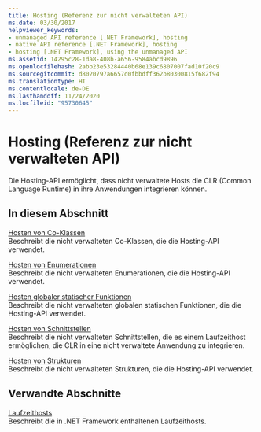 ```yaml
---
title: Hosting (Referenz zur nicht verwalteten API)
ms.date: 03/30/2017
helpviewer_keywords:
- unmanaged API reference [.NET Framework], hosting
- native API reference [.NET Framework], hosting
- hosting [.NET Framework], using the unmanaged API
ms.assetid: 14295c28-1da8-408b-a656-9584abcd9896
ms.openlocfilehash: 2abb23e53284440b68e139c6807007fad10f20c9
ms.sourcegitcommit: d8020797a6657d0fbbdff362b80300815f682f94
ms.translationtype: HT
ms.contentlocale: de-DE
ms.lasthandoff: 11/24/2020
ms.locfileid: "95730645"
---
```

# <a name="hosting-unmanaged-api-reference"></a>Hosting (Referenz zur nicht verwalteten API)

Die Hosting-API ermöglicht, dass nicht verwaltete Hosts die CLR (Common Language Runtime) in ihre Anwendungen integrieren können.  
  
## <a name="in-this-section"></a>In diesem Abschnitt  

 [Hosten von Co-Klassen](hosting-coclasses.md)  
 Beschreibt die nicht verwalteten Co-Klassen, die die Hosting-API verwendet.  
  
 [Hosten von Enumerationen](hosting-enumerations.md)  
 Beschreibt die nicht verwalteten Enumerationen, die die Hosting-API verwendet.  
  
 [Hosten globaler statischer Funktionen](hosting-global-static-functions.md)  
 Beschreibt die nicht verwalteten globalen statischen Funktionen, die die Hosting-API verwendet.  
  
 [Hosten von Schnittstellen](hosting-interfaces.md)  
 Beschreibt die nicht verwalteten Schnittstellen, die es einem Laufzeithost ermöglichen, die CLR in eine nicht verwaltete Anwendung zu integrieren.  
  
 [Hosten von Strukturen](hosting-structures.md)  
 Beschreibt die nicht verwalteten Strukturen, die die Hosting-API verwendet.  
  
## <a name="related-sections"></a>Verwandte Abschnitte  

 [Laufzeithosts](/previous-versions/dotnet/netframework-4.0/a51xd4ze(v=vs.100))  
 Beschreibt die in .NET Framework enthaltenen Laufzeithosts.
